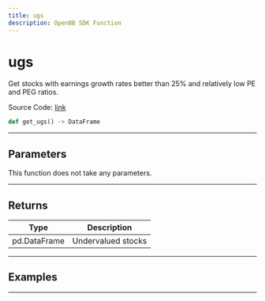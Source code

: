 ```yaml
---
title: ugs
description: OpenBB SDK Function
---
```


# ugs

Get stocks with earnings growth rates better than 25% and relatively low PE and PEG ratios.

Source Code: [link](https://github.com/OpenBB-finance/OpenBBTerminal/tree/main/openbb_terminal/stocks/discovery/yahoofinance_model.py#L54)

```python
def get_ugs() -> DataFrame
```
---

## Parameters

This function does not take any parameters.

---

## Returns

| Type | Description |
| ---- | ----------- |
| pd.DataFrame | Undervalued stocks |

---

## Examples

---

